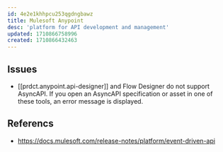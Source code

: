 ```yaml
---
id: 4e2e1khhpcu253qgdngbawz
title: Mulesoft Anypoint
desc: 'platform for API development and management'
updated: 1710866758996
created: 1710866432463
---
```


## Issues

- [[prdct.anypoint.api-designer]] and Flow Designer do not support AsyncAPI. If you open an AsyncAPI specification or asset in one of these tools, an error message is displayed.

## Referencs

- https://docs.mulesoft.com/release-notes/platform/event-driven-api